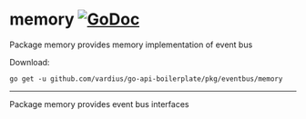 # memory [![GoDoc](https://godoc.org/github.com/vardius/go-api-boilerplate/pkg/eventbus/memory?status.svg)](https://godoc.org/github.com/vardius/go-api-boilerplate/pkg/eventbus/memory)
Package memory provides memory implementation of event bus

Download:
```shell
go get -u github.com/vardius/go-api-boilerplate/pkg/eventbus/memory
```

* * *
Package memory provides event bus interfaces

